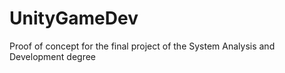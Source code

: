 # UnityGameDev
Proof of concept for the final project of the System Analysis and Development degree
